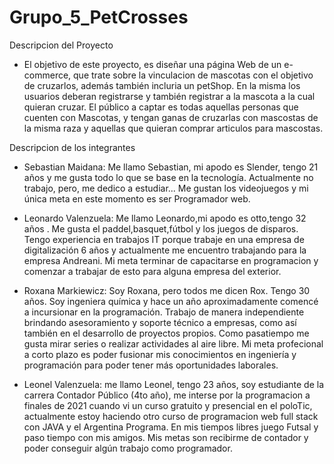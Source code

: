 # Grupo_5_PetCrosses

Descripcion del Proyecto
* El objetivo de este proyecto, es diseñar una página Web de un e-commerce, que trate sobre la vinculacion de mascotas con el objetivo de cruzarlos,
además también incluria un petShop.
En la misma los usuarios deberan registrarse y también registrar a la mascota a la cual quieran cruzar.
El público a captar es todas aquellas personas que cuenten con Mascotas, y tengan ganas de cruzarlas con mascostas de la misma raza y
aquellas que quieran comprar articulos para mascostas.

Descripcion de los integrantes
* Sebastian Maidana: Me llamo Sebastian, mi apodo es Slender, tengo 21 años y me gusta todo lo que se base en la tecnología.
Actualmente no trabajo, pero, me dedico a estudiar... Me gustan los videojuegos y mi única meta en este momento es ser Programador web.

* Leonardo Valenzuela: Me llamo Leonardo,mi apodo es otto,tengo 32 años .
 Me gusta el paddel,basquet,fútbol y los juegos de disparos.
 Tengo experiencia en trabajos IT porque trabaje en una empresa de digitalización 6 años
 y actualmente me encuentro trabajando para la empresa Andreani.
 Mi meta terminar de capacitarse en programacion y comenzar a trabajar de esto para alguna empresa del exterior.

* Roxana Markiewicz: Soy Roxana, pero todos me dicen Rox. Tengo 30 años. 
Soy ingeniera química y hace un año aproximadamente comencé a incursionar en la programación.
Trabajo de manera independiente brindando asesoramiento y soporte técnico a empresas, como así también en el desarrollo de proyectos propios.
Como pasatiempo me gusta mirar series o realizar actividades al aire libre. 
Mi meta profecional a corto plazo es poder fusionar mis conocimientos en ingeniería y programación para poder  tener más oportunidades laborales.

* Leonel Valenzuela: me llamo Leonel, tengo 23 años, soy estudiante de la carrera Contador Público (4to año), me interse por la programacion a finales de 2021
cuando vi un curso gratuito y presencial en el poloTic, actualmente estoy haciendo otro curso de programacion web full stack con JAVA y el Argentina Programa.
En mis tiempos libres juego Futsal y paso tiempo con mis amigos.
Mis metas son recibirme de contador y poder conseguir algún trabajo como programador.

